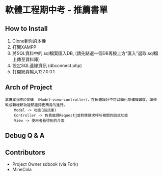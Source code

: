 軟體工程期中考 - 推薦書單
===

## How to Install
1. Clone到你的本機
2. 打開XAMPP
3. 將SQL資料中的.sql檔案匯入DB, (請先點選一個DB再按上方“匯入”選取.sql檔上傳至資料庫)
4. 設定SQL連線資訊 (dbconnect.php)
5. 打開網頁輸入127.0.0.1

## Arch of Project
```
本專案採MVC架構 （Model–view–controller），在軟體設計中可以簡化架構複雜度，讓修改或新增新功能都能夠更簡易的進行。
    Model -> 功能(函式庫)
    Controller -> 負責處理Request並對應請求呼叫相關的函式功能
    View -> 使用者看得到的介面
```

## Debug Q & A

## Contributors
- Project Owner sdbook (via Fork)
- MineCola
